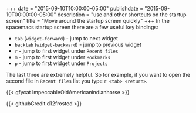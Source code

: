 +++
date = "2015-09-10T10:00:00-05:00"
publishdate = "2015-09-10T00:00:00-05:00"
description = "use <tab> and other shortcuts on the startup screen"
title = "Move around the startup screen quickly"
+++
In the spacemacs startup screen there are a few useful key bindings:

- `tab` (`widget-forward`) - jump to next widget
- `backtab` (`widget-backward`) - jump to previous widget
- `r` - jump to first widget under `Recent files`
- `m` - jump to first widget under `Bookmarks`
- `p` - jump to first widget under `Projects`

The last three are extremely helpful. So for example, if you want to open the
second file in `Recent files` list you type `r <tab> <return>`.

{{< gfycat ImpeccableOldAmericanindianhorse >}}

{{< githubCredit d12frosted >}}
